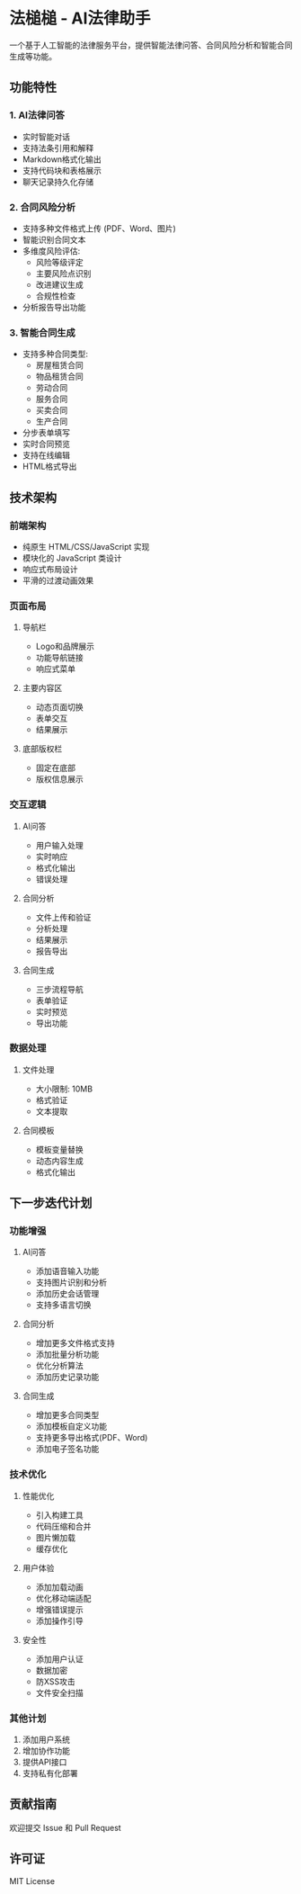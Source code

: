 # 法槌槌 - AI法律助手

一个基于人工智能的法律服务平台，提供智能法律问答、合同风险分析和智能合同生成等功能。

## 功能特性

### 1. AI法律问答
- 实时智能对话
- 支持法条引用和解释
- Markdown格式化输出
- 支持代码块和表格展示
- 聊天记录持久化存储

### 2. 合同风险分析
- 支持多种文件格式上传 (PDF、Word、图片)
- 智能识别合同文本
- 多维度风险评估:
  - 风险等级评定
  - 主要风险点识别
  - 改进建议生成
  - 合规性检查
- 分析报告导出功能

### 3. 智能合同生成
- 支持多种合同类型:
  - 房屋租赁合同
  - 物品租赁合同
  - 劳动合同
  - 服务合同
  - 买卖合同
  - 生产合同
- 分步表单填写
- 实时合同预览
- 支持在线编辑
- HTML格式导出

## 技术架构

### 前端架构
- 纯原生 HTML/CSS/JavaScript 实现
- 模块化的 JavaScript 类设计
- 响应式布局设计
- 平滑的过渡动画效果

### 页面布局
1. 导航栏
   - Logo和品牌展示
   - 功能导航链接
   - 响应式菜单

2. 主要内容区
   - 动态页面切换
   - 表单交互
   - 结果展示

3. 底部版权栏
   - 固定在底部
   - 版权信息展示

### 交互逻辑
1. AI问答
   - 用户输入处理
   - 实时响应
   - 格式化输出
   - 错误处理

2. 合同分析
   - 文件上传和验证
   - 分析处理
   - 结果展示
   - 报告导出

3. 合同生成
   - 三步流程导航
   - 表单验证
   - 实时预览
   - 导出功能

### 数据处理
1. 文件处理
   - 大小限制: 10MB
   - 格式验证
   - 文本提取

2. 合同模板
   - 模板变量替换
   - 动态内容生成
   - 格式化输出

## 下一步迭代计划

### 功能增强
1. AI问答
   - 添加语音输入功能
   - 支持图片识别和分析
   - 添加历史会话管理
   - 支持多语言切换

2. 合同分析
   - 增加更多文件格式支持
   - 添加批量分析功能
   - 优化分析算法
   - 添加历史记录功能

3. 合同生成
   - 增加更多合同类型
   - 添加模板自定义功能
   - 支持更多导出格式(PDF、Word)
   - 添加电子签名功能

### 技术优化
1. 性能优化
   - 引入构建工具
   - 代码压缩和合并
   - 图片懒加载
   - 缓存优化

2. 用户体验
   - 添加加载动画
   - 优化移动端适配
   - 增强错误提示
   - 添加操作引导

3. 安全性
   - 添加用户认证
   - 数据加密
   - 防XSS攻击
   - 文件安全扫描

### 其他计划
1. 添加用户系统
2. 增加协作功能
3. 提供API接口
4. 支持私有化部署

## 贡献指南
欢迎提交 Issue 和 Pull Request

## 许可证
MIT License